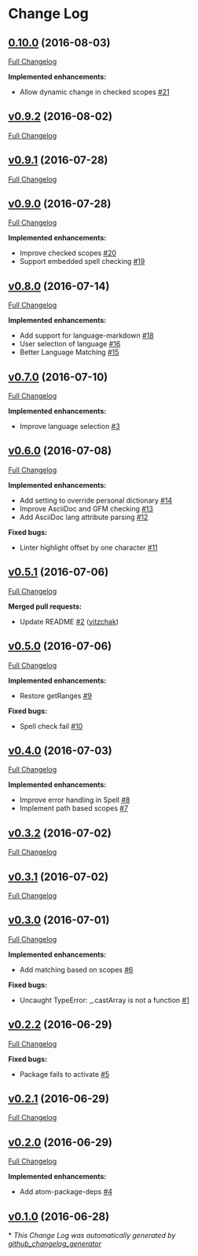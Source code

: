 # Change Log

## [0.10.0](https://github.com/yitzchak/linter-spell/tree/0.10.0) (2016-08-03)
[Full Changelog](https://github.com/yitzchak/linter-spell/compare/v0.9.2...0.10.0)

**Implemented enhancements:**

- Allow dynamic change in checked scopes [\#21](https://github.com/yitzchak/linter-spell/issues/21)

## [v0.9.2](https://github.com/yitzchak/linter-spell/tree/v0.9.2) (2016-08-02)
[Full Changelog](https://github.com/yitzchak/linter-spell/compare/v0.9.1...v0.9.2)

## [v0.9.1](https://github.com/yitzchak/linter-spell/tree/v0.9.1) (2016-07-28)
[Full Changelog](https://github.com/yitzchak/linter-spell/compare/v0.9.0...v0.9.1)

## [v0.9.0](https://github.com/yitzchak/linter-spell/tree/v0.9.0) (2016-07-28)
[Full Changelog](https://github.com/yitzchak/linter-spell/compare/v0.8.0...v0.9.0)

**Implemented enhancements:**

- Improve checked scopes [\#20](https://github.com/yitzchak/linter-spell/issues/20)
- Support embedded spell checking [\#19](https://github.com/yitzchak/linter-spell/issues/19)

## [v0.8.0](https://github.com/yitzchak/linter-spell/tree/v0.8.0) (2016-07-14)
[Full Changelog](https://github.com/yitzchak/linter-spell/compare/v0.7.0...v0.8.0)

**Implemented enhancements:**

- Add support for language-markdown [\#18](https://github.com/yitzchak/linter-spell/issues/18)
- User selection of language [\#16](https://github.com/yitzchak/linter-spell/issues/16)
- Better Language Matching  [\#15](https://github.com/yitzchak/linter-spell/issues/15)

## [v0.7.0](https://github.com/yitzchak/linter-spell/tree/v0.7.0) (2016-07-10)
[Full Changelog](https://github.com/yitzchak/linter-spell/compare/v0.6.0...v0.7.0)

**Implemented enhancements:**

- Improve language selection [\#3](https://github.com/yitzchak/linter-spell/issues/3)

## [v0.6.0](https://github.com/yitzchak/linter-spell/tree/v0.6.0) (2016-07-08)
[Full Changelog](https://github.com/yitzchak/linter-spell/compare/v0.5.1...v0.6.0)

**Implemented enhancements:**

- Add setting to override personal dictionary [\#14](https://github.com/yitzchak/linter-spell/issues/14)
- Improve AsciiDoc and GFM checking [\#13](https://github.com/yitzchak/linter-spell/issues/13)
- Add AsciiDoc lang attribute parsing [\#12](https://github.com/yitzchak/linter-spell/issues/12)

**Fixed bugs:**

- Linter highlight offset by one character [\#11](https://github.com/yitzchak/linter-spell/issues/11)

## [v0.5.1](https://github.com/yitzchak/linter-spell/tree/v0.5.1) (2016-07-06)
[Full Changelog](https://github.com/yitzchak/linter-spell/compare/v0.5.0...v0.5.1)

**Merged pull requests:**

- Update README [\#2](https://github.com/yitzchak/linter-spell/pull/2) ([yitzchak](https://github.com/yitzchak))

## [v0.5.0](https://github.com/yitzchak/linter-spell/tree/v0.5.0) (2016-07-06)
[Full Changelog](https://github.com/yitzchak/linter-spell/compare/v0.4.0...v0.5.0)

**Implemented enhancements:**

- Restore getRanges [\#9](https://github.com/yitzchak/linter-spell/issues/9)

**Fixed bugs:**

- Spell check fail [\#10](https://github.com/yitzchak/linter-spell/issues/10)

## [v0.4.0](https://github.com/yitzchak/linter-spell/tree/v0.4.0) (2016-07-03)
[Full Changelog](https://github.com/yitzchak/linter-spell/compare/v0.3.2...v0.4.0)

**Implemented enhancements:**

- Improve error handling in Spell [\#8](https://github.com/yitzchak/linter-spell/issues/8)
- Implement path based scopes [\#7](https://github.com/yitzchak/linter-spell/issues/7)

## [v0.3.2](https://github.com/yitzchak/linter-spell/tree/v0.3.2) (2016-07-02)
[Full Changelog](https://github.com/yitzchak/linter-spell/compare/v0.3.1...v0.3.2)

## [v0.3.1](https://github.com/yitzchak/linter-spell/tree/v0.3.1) (2016-07-02)
[Full Changelog](https://github.com/yitzchak/linter-spell/compare/v0.3.0...v0.3.1)

## [v0.3.0](https://github.com/yitzchak/linter-spell/tree/v0.3.0) (2016-07-01)
[Full Changelog](https://github.com/yitzchak/linter-spell/compare/v0.2.2...v0.3.0)

**Implemented enhancements:**

- Add matching based on scopes [\#6](https://github.com/yitzchak/linter-spell/issues/6)

**Fixed bugs:**

- Uncaught TypeError: \_.castArray is not a function [\#1](https://github.com/yitzchak/linter-spell/issues/1)

## [v0.2.2](https://github.com/yitzchak/linter-spell/tree/v0.2.2) (2016-06-29)
[Full Changelog](https://github.com/yitzchak/linter-spell/compare/v0.2.1...v0.2.2)

**Fixed bugs:**

- Package fails to activate [\#5](https://github.com/yitzchak/linter-spell/issues/5)

## [v0.2.1](https://github.com/yitzchak/linter-spell/tree/v0.2.1) (2016-06-29)
[Full Changelog](https://github.com/yitzchak/linter-spell/compare/v0.2.0...v0.2.1)

## [v0.2.0](https://github.com/yitzchak/linter-spell/tree/v0.2.0) (2016-06-29)
[Full Changelog](https://github.com/yitzchak/linter-spell/compare/v0.1.0...v0.2.0)

**Implemented enhancements:**

- Add atom-package-deps [\#4](https://github.com/yitzchak/linter-spell/issues/4)

## [v0.1.0](https://github.com/yitzchak/linter-spell/tree/v0.1.0) (2016-06-28)


\* *This Change Log was automatically generated by [github_changelog_generator](https://github.com/skywinder/Github-Changelog-Generator)*